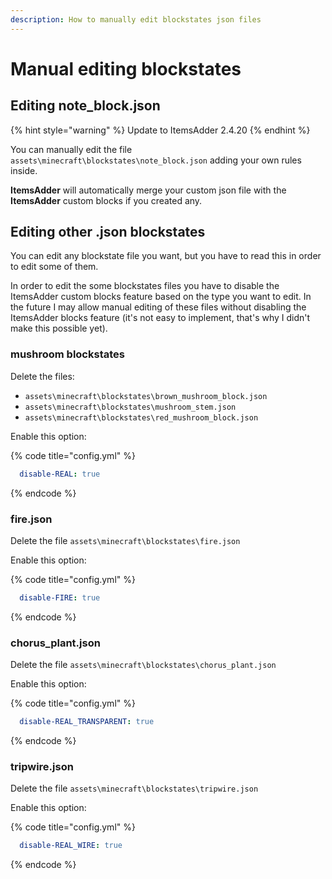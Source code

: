 ```yaml
---
description: How to manually edit blockstates json files
---
```


# Manual editing blockstates

## Editing note\_block.json

{% hint style="warning" %}
Update to ItemsAdder 2.4.20
{% endhint %}

You can manually edit the file `assets\minecraft\blockstates\note_block.json` adding your own rules inside.

**ItemsAdder** will automatically merge your custom json file with the **ItemsAdder** custom blocks if you created any.

## Editing other .json blockstates

You can edit any blockstate file you want, but you have to read this in order to edit some of them.

In order to edit the some blockstates files you have to disable the ItemsAdder custom blocks feature based on the type you want to edit. In the future I may allow manual editing of these files without disabling the ItemsAdder blocks feature (it's not easy to implement, that's why I didn't make this possible yet).

### mushroom blockstates

Delete the files:&#x20;

* `assets\minecraft\blockstates\brown_mushroom_block.json`&#x20;
* `assets\minecraft\blockstates\mushroom_stem.json`
* `assets\minecraft\blockstates\red_mushroom_block.json`

Enable this option:

{% code title="config.yml" %}
```yaml
  disable-REAL: true
```
{% endcode %}

### fire.json

Delete the file `assets\minecraft\blockstates\fire.json`

Enable this option:

{% code title="config.yml" %}
```yaml
  disable-FIRE: true
```
{% endcode %}

### chorus\_plant.json

Delete the file `assets\minecraft\blockstates\chorus_plant.json`

Enable this option:

{% code title="config.yml" %}
```yaml
  disable-REAL_TRANSPARENT: true
```
{% endcode %}

### tripwire.json

Delete the file `assets\minecraft\blockstates\tripwire.json`

Enable this option:

{% code title="config.yml" %}
```yaml
  disable-REAL_WIRE: true
```
{% endcode %}
